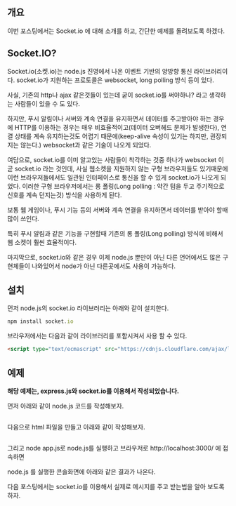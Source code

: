 ## 개요



이번 포스팅에서는 Socket.io 에 대해 소개를 하고, 간단한 예제를 돌려보도록 하겠다.



##  Socket.IO?



Socket.io(소켓.io)는 node.js 진영에서 나온 이벤트 기반의 양방향 통신 라이브러리이다. socket.io가 지원하는 프로토콜은 websocket, long polling 방식 등이 있다.



사실, 기존의 http나 ajax 같은것들이 있는데 굳이 socket.io를 써야하나? 라고 생각하는 사람들이 있을 수 도 있다.



하지만, 푸시 알림이나 서버와 계속 연결을 유지하면서 데이터를 주고받아야 하는 경우에 HTTP를 이용하는 경우는 매우 비효율적이고(데이터 오버헤드 문제가 발생한다), 연결 상태를 계속 유지하는것도 어렵기 때문에(keep-alive 속성이 있기는 하지만, 권장되지는 않는다.) websocket과 같은 기술이 나오게 되었다.



여담으로, socket.io를 이미 알고있는 사람들이 착각하는 것중 하나가 websocket 이 곧 socket.io 라는 것인데, 사실 웹소켓을 지원하지 않는 구형 브라우저들도 있기때문에 이런 브라우저들에서도 일관된 인터페이스로 통신을 할 수 있게 socket.io가 나오게 되었다. 이러한 구형 브라우저에서는 롱 폴링(Long polling : 약간 텀을 두고 주기적으로 신호를 계속 던지는것) 방식을 사용하게 된다.



보통 웹 게임이나, 푸시 기능 등의 서버와 계속 연결을 유지하면서 데이터를 받아야 할때 많이 쓰인다.

특히 푸시 알림과 같은 기능을 구현할때 기존의 롱 폴링(Long polling) 방식에 비해서 웹 소켓이 훨씬 효율적이다.



마지막으로, socket.io와 같은 경우 이제 node.js 뿐만이 아닌 다른 언어에서도 많은 구현체들이 나와있어서 node가 아닌 다른곳에서도 사용이 가능하다.



## 설치



먼저 node.js의 socket.io 라이브러리는 아래와 같이 설치한다.



```javascript
npm install socket.io
```



브라우저에서는 다음과 같이 라이브러리를 포함시켜서 사용 할 수 있다.



```html
<script type="text/ecmascript" src="https://cdnjs.cloudflare.com/ajax/libs/socket.io/2.3.0/socket.io.js" />
```





## 예제



**해당 예제는, express.js와 socket.io를 이용해서 작성되었습니다.**





먼저 아래와 같이 node.js 코드를 작성해보자.



```javascript

```



다음으로 html 파일을 만들고 아래와 같이 작성해보자. 



```html

```





그리고 node app.js로 node.js를 실행하고 브라우저로 http://localhost:3000/ 에 접속하면 

node.js 를 실행한 콘솔화면에 아래와 같은 결과가 나온다.







다음 포스팅에서는 socket.io를 이용해서 실제로 메시지를 주고 받는법을 알아 보도록 하자.